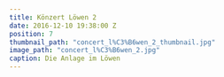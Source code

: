 ```yaml
---
title: Könzert Löwen 2
date: 2016-12-10 19:38:00 Z
position: 7
thumbnail_path: "concert_l%C3%B6wen_2_thumbnail.jpg"
image_path: "concert_l%C3%B6wen_2.jpg"
caption: Die Anlage im Löwen
---
```


